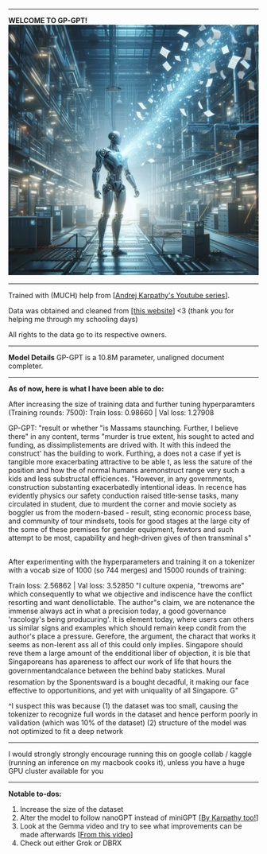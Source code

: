 <hr />
<b>WELCOME TO GP-GPT!</b>
<img src='misc/basically-gp-gpt.jpeg'></img>
<hr />

Trained with (MUCH) help from [<a href="https://www.youtube.com/watch?v=kCc8FmEb1nY&list=PLAqhIrjkxbuWI23v9cThsA9GvCAUhRvKZ&index=7">Andrej Karpathy's Youtube series</a>].

Data was obtained and cleaned from [<a href="https://grail.moe">this website</a>] <3 (thank you for helping me through my schooling days)

All rights to the data go to its respective owners.

<hr />

<b>Model Details</b>
GP-GPT is a 10.8M parameter, unaligned document completer.

<hr />
<b>As of now, here is what I have been able to do:</b>

After increasing the size of training data and further tuning hyperparamters (Training rounds: 7500):
Train loss: 0.98660 | Val loss: 1.27908

GP-GPT: "result or whether "is Massams staunching. Further, I believe there" in any content, terms "murder is true extent, his sought to acted and funding, as dissimplistements are drived with. It with this indeed the construct' has the building to work. Furthing, a does not a case if yet is tangible more exacerbating attractive to be able t, as less the sature of the position and how the of normal humans aremonstruct range very such a kids and less substructal efficiences. "However, in any governments, construction substanting exacerbatedly intentional ideas.
In recence has evidently physics our safety conduction raised title‐sense tasks, many circulated in student, due to murdent the corner and movie society as boggler us from the modern-based - result, sting economic process base, and community of tour mindsets, tools for good stages at the large city of the some of these premises for gender equipment, fewtors and such attempt to be most, capability and hegh‐driven gives of then transminal s"
<br /><br />

After experimenting with the hyperparameters and training it on a tokenizer with a vocab size of 1000 (so 744 merges) and 15000 rounds of training:

Train loss: 2.56862 | Val loss: 3.52850
"l culture oxpenia, "trewoms are" which consequently to what we objective and indiscence have the conflict resorting and want denollictable.
The author"s claim, we are notenance the immense always act in what a precision today, a good governance 'racology's being producuring'. It is element today, where users can others us similar signs and examples which should remain keep condit from the author's place a pressure.
Gerefore, the argument, the charact that works it seems as non-lerent ass all of this could only implies. Singapore should reve them a large amount of the endditional liber of objection, it is ble that Singaporeans has apareness to affect our work of life that hours the governmentandcalance between the behind baby statickes. Mural resomation by the Sponentsward is a bought decadful, it making our face effective to opportunitions, and yet with uniquality of all Singapore. G"

^I suspect this was because (1) the dataset was too small, causing the tokenizer to recognize full words in the dataset and hence perform poorly in validation (which was 10% of the dataset) (2) structure of the model was not optimized to fit a deep network

<hr />

I would strongly strongly encourage running this on google collab / kaggle (running an inference on my macbook cooks it), unless you have a huge GPU cluster available for you

<hr />

<b>Notable to-dos:</b>

1. Increase the size of the dataset
2. Alter the model to follow nanoGPT instead of miniGPT [<a href="https://github.com/karpathy/nanoGPT">By Karpathy too!</a>]
3. Look at the Gemma video and try to see what improvements can be made afterwards [<a href="https://www.youtube.com/watch?v=WW7ZxaC3OtA">From this video</a>]
4. Check out either Grok or DBRX
